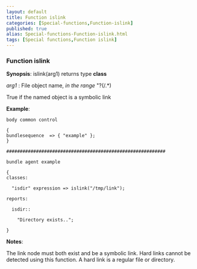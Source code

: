 ```yaml
---
layout: default
title: Function islink
categories: [Special-functions,Function-islink]
published: true
alias: Special-functions-Function-islink.html
tags: [Special functions,Function islink]
---
```


### Function islink

**Synopsis**: islink(arg1) returns type **class**

  
 *arg1* : File object name, *in the range* "?(/.\*)   

True if the named object is a symbolic link

**Example**:  
   

```cf3
body common control

{
bundlesequence  => { "example" };
}

###########################################################

bundle agent example

{     
classes:

  "isdir" expression => islink("/tmp/link");

reports:

  isdir::

    "Directory exists..";

}
```

**Notes**:  
   

The link node must both exist and be a symbolic link. Hard links cannot
be detected using this function. A hard link is a regular file or
directory.
